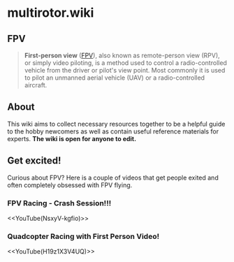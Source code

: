 # multirotor.wiki

## FPV

> **First-person view** ([FPV](http://en.wikipedia.org/wiki/First-person_view_%28radio_control%29)), also known as remote-person view (RPV), or simply video piloting, is a method used to control a radio-controlled vehicle from the driver or pilot's view point. Most commonly it is used to pilot an unmanned aerial vehicle (UAV) or a radio-controlled aircraft.

## About

This wiki aims to collect necessary resources together to be a helpful guide to the hobby newcomers as well as contain useful reference materials for experts. **The wiki is open for anyone to edit.**

## Get excited!

Curious about FPV? Here is a couple of videos that get people exited and often completely obsessed with FPV flying.

### FPV Racing - Crash Session!!!

<<YouTube(NsxyV-kgfio)>>

### Quadcopter Racing with First Person Video!

<<YouTube(H19z1X3V4UQ)>>

